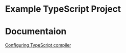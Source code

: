 # Example TypeScript Project

# Documentaion

[Configuring TypeScript compiler](https://indepth.dev/posts/1164/configuring-typescript-compiler)

